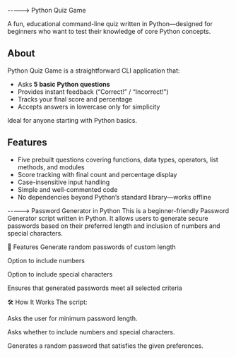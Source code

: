 -----> Python Quiz Game 

A fun, educational command-line quiz written in Python—designed for beginners who want to test their knowledge of core Python concepts.

## About
Python Quiz Game is a straightforward CLI application that:
- Asks **5 basic Python questions**
- Provides instant feedback (“Correct!” / “Incorrect!”)
- Tracks your final score and percentage
- Accepts answers in lowercase only for simplicity

Ideal for anyone starting with Python basics.

## Features
- Five prebuilt questions covering functions, data types, operators, list methods, and modules
- Score tracking with final count and percentage display
- Case-insensitive input handling
- Simple and well-commented code
- No dependencies beyond Python’s standard library—works offline

-----> Password Generator in Python
This is a beginner-friendly Password Generator script written in Python. It allows users to generate secure passwords based on their preferred length and inclusion of numbers and special characters.

📌 Features
Generate random passwords of custom length

Option to include numbers

Option to include special characters

Ensures that generated passwords meet all selected criteria

🛠️ How It Works
The script:

Asks the user for minimum password length.

Asks whether to include numbers and special characters.

Generates a random password that satisfies the given preferences.

